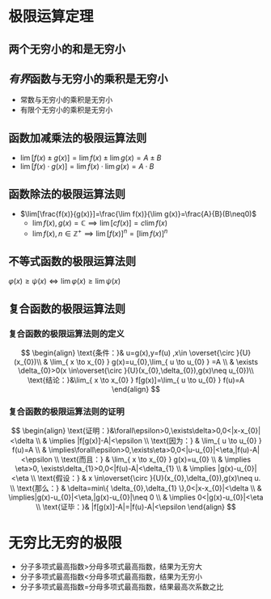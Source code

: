 # 极限运算定理

## 两个无穷小的和是无穷小

## ***有界***函数与无穷小的乘积是无穷小

- 常数与无穷小的乘积是无穷小
- 有限个无穷小的乘积是无穷小

## 函数加减乘法的极限运算法则

- $\lim[f(x)\pm g(x)]=\lim f(x)\pm\lim g(x)=A\pm B$
- $\lim[f(x)\cdot g(x)]=\lim f(x)\cdot\lim g(x)=A\cdot B$

## 函数除法的极限运算法则

- $\lim[\frac{f(x)}{g(x)}]=\frac{\lim f(x)}{\lim g(x)}=\frac{A}{B}(B\neq0)$
  - $\lim f(x),g(x)=\mathbb{C}\implies \lim[cf(x)]=c\lim f(x)$
  - $\lim f(x),n\in\mathbb{Z^+}\implies \lim[f(x)]^n=[\lim f(x)]^n$

## 不等式函数的极限运算法则

$\varphi(x)\geq \psi(x)\iff\lim \varphi(x)\geq\lim\psi(x)$

## 复合函数的极限运算法则

### 复合函数的极限运算法则的定义

$$
\begin{align} 
 \text{条件：}& u=g(x),y=f(u) ,x\in \overset{\circ }{U}(x_{0})\\
 & \lim_{ x \to x_{0} } g(x)=u_{0},\lim_{ u \to u_{0} } =A \\
 & \exists \delta_{0}>0(x \in\overset{\circ }{U}(x_{0},\delta_{0}),g(x)\neq u_{0})\\
 \text{结论：}&\lim_{ x \to x_{0} } f[g(x)]=\lim_{ u \to u_{0} } f(u)=A
\end{align}
$$

### 复合函数的极限运算法则的证明

$$
\begin{align}
  \text{证明：}&\forall\epsilon>0,\exists\delta>0,0<|x-x_{0}|<\delta  \\
 & \implies |f[g(x)]-A|<\epsilon \\
\text{因为：}  & \lim_{ u \to u_{0} } f(u)=A  \\
 & \implies\forall\epsilon>0,\exists\eta>0,0<|u-u_{0}|<\eta,|f(u)-A|<\epsilon \\
\text{而且：}  &  \lim_{ x \to x_{0} } g(x)=u_{0} \\
 & \implies \eta>0, \exists\delta_{1}>0,0<|f(u)-A|<\delta_{1} \\
 & \implies |g(x)-u_{0}|<\eta \\
 \text{假设：} &  x \in\overset{\circ }{U}(x_{0},\delta_{0}),g(x)\neq u. \\
\text{那么：} & \delta=min\{ \delta_{0},\delta_{1} \},0<|x-x_{0}|<\delta \\
 & \implies|g(x)-u_{0}|<\eta,|g(x)-u_{0}|\neq 0  \\
 & \implies 0<|g(x)-u_{0}|<\eta \\
\text{证毕：}& |f[g(x)]-A|=|f(u)-A|<\epsilon
\end{align}
$$

# 无穷比无穷的极限

- 分子多项式最高指数>分母多项式最高指数，结果为无穷大
- 分子多项式最高指数<分母多项式最高指数，结果为无穷小
- 分子多项式最高指数=分母多项式最高指数，结果最高次系数之比
